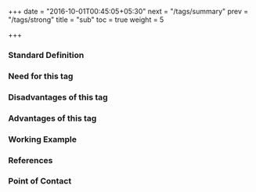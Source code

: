 +++
date = "2016-10-01T00:45:05+05:30"
next = "/tags/summary"
prev = "/tags/strong"
title = "sub"
toc = true
weight = 5

+++

<h3>Standard Definition</h3>

<h3>Need for this tag</h3>

<h3>Disadvantages of this tag</h3>

<h3>Advantages of this tag</h3>

<h3>Working Example</h3>

<h3>References</h3>

<h3>Point of Contact</h3>
